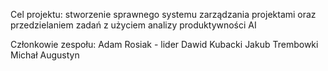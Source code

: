 Cel projektu: stworzenie sprawnego systemu zarządzania projektami oraz 
przedzielaniem zadań z użyciem analizy produktywności AI

Członkowie zespołu:
Adam Rosiak - lider
Dawid Kubacki
Jakub Trembowki
Michał Augustyn
